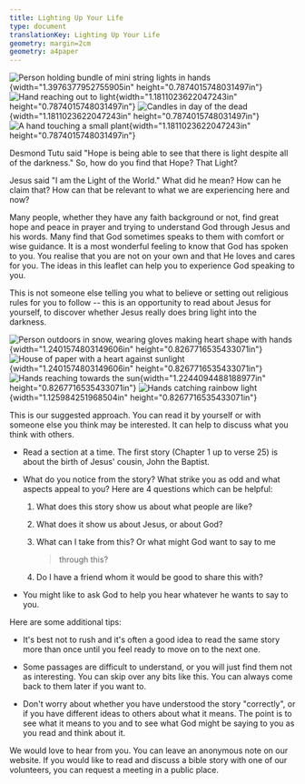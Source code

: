```yaml
---
title: Lighting Up Your Life
type: document
translationKey: Lighting Up Your Life
geometry: margin=2cm
geometry: a4paper
---
```


![Person holding bundle of mini string lights in
hands](media/image1.jpeg){width="1.3976377952755905in"
height="0.7874015748031497in"} ![Hand reaching out to
light](media/image2.jpeg){width="1.1811023622047243in"
height="0.7874015748031497in"} ![Candles in day of the
dead](media/image3.jpeg){width="1.1811023622047243in"
height="0.7874015748031497in"} ![A hand touching a small
plant](media/image4.jpeg){width="1.1811023622047243in"
height="0.7874015748031497in"}

Desmond Tutu said "Hope is being able to see that there is light despite
all of the darkness." So, how do you find that Hope? That Light?

Jesus said \"I am the Light of the World." What did he mean? How can he
claim that? How can that be relevant to what we are experiencing here
and now?

Many people, whether they have any faith background or not, find great
hope and peace in prayer and trying to understand God through Jesus and
his words. Many find that God sometimes speaks to them with comfort or
wise guidance. It is a most wonderful feeling to know that God has
spoken to you. You realise that you are not on your own and that He
loves and cares for you. The ideas in this leaflet can help you to
experience God speaking to you.

This is not someone else telling you what to believe or setting out
religious rules for you to follow -- this is an opportunity to read
about Jesus for yourself, to discover whether Jesus really does bring
light into the darkness.

![Person outdoors in snow, wearing gloves making heart shape with
hands](media/image5.jpeg){width="1.2401574803149606in"
height="0.8267716535433071in"} ![House of paper with a heart against
sunlight](media/image6.jpeg){width="1.2401574803149606in"
height="0.8267716535433071in"} ![Hands reaching towards the
sun](media/image7.jpeg){width="1.2244094488188977in"
height="0.8267716535433071in"} ![Hands catching rainbow
light](media/image8.jpeg){width="1.125984251968504in"
height="0.8267716535433071in"}

This is our suggested approach. You can read it by yourself or with
someone else you think may be interested. It can help to discuss what
you think with others.

-   Read a section at a time. The first story (Chapter 1 up to verse 25)
    is about the birth of Jesus\' cousin, John the Baptist.

-   What do you notice from the story? What strike you as odd and what
    aspects appeal to you? Here are 4 questions which can be helpful:

    1.  What does this story show us about what people are like?

    2.  What does it show us about Jesus, or about God?

    3.  What can I take from this? Or what might God want to say to me
        > through this?

    4.  Do I have a friend whom it would be good to share this with?

-   You might like to ask God to help you hear whatever he wants to say
    to you.

Here are some additional tips:

-   It's best not to rush and it's often a good idea to read the same
    story more than once until you feel ready to move on to the next
    one.

-   Some passages are difficult to understand, or you will just find
    them not as interesting. You can skip over any bits like this. You
    can always come back to them later if you want to.

-   Don\'t worry about whether you have understood the story
    \"correctly\", or if you have different ideas to others about what
    it means. The point is to see what it means to you and to see what
    God might be saying to you as you read and think about it.

We would love to hear from you. You can leave an anonymous note on our
website. If you would like to read and discuss a bible story with one of
our volunteers, you can request a meeting in a public place.
